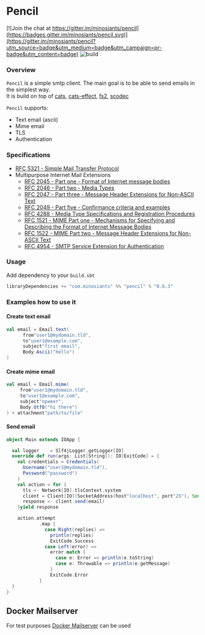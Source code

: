 # Pencil 
[![Join the chat at https://gitter.im/minosiants/pencil](https://badges.gitter.im/minosiants/pencil.svg)](https://gitter.im/minosiants/pencil?utm_source=badge&utm_medium=badge&utm_campaign=pr-badge&utm_content=badge)
![build](https://github.com/minosiants/pencil/workflows/build/badge.svg)

### Overview 
`Pencil` is a simple smtp client. The main goal is to be able to send emails in the simplest way.   
It is build on top of [cats](https://typelevel.org/cats/), [cats-effect](https://typelevel.org/cats-effect/), [fs2](https://fs2.io/), [scodec](http://scodec.org/)

`Pencil` supports: 
* Text email (ascii)
* Mime email 
* TLS
* Authentication

### Specifications

* [RFC 5321 - Simple Mail Transfer Protocol](https://tools.ietf.org/html/rfc5321)
* Multipurpose Internet Mail Extensions
  * [RFC 2045 - Part one - Format of Internet message bodies](https://tools.ietf.org/html/rfc2045)
  * [RFC 2046 - Part two - Media Types](https://tools.ietf.org/html/rfc2046)
  * [RFC 2047 - Part three - Message Header Extensions for Non-ASCII Text](https://tools.ietf.org/html/rfc2047)
  * [RFC 2049 - Part five - Confirmance criteria and examples](https://tools.ietf.org/html/rfc2049)
  * [RFC 4288 - Media Type Specifications and Registration Procedures](https://tools.ietf.org/html/rfc4288)
  * [RFC 1521 - MIME Part one - Mechanisms for Specifying and Describing the Format of Internet Message Bodies](https://tools.ietf.org/html/rfc1521)
  * [RFC 1522 - MIME Part two - Message Header Extensions for Non-ASCII Text](https://tools.ietf.org/html/rfc1522)
  * [RFC 4954 - SMTP Service Extension for Authentication](https://tools.ietf.org/html/rfc4954)


### Usage
Add dependency to your `build.sbt`

```scala
libraryDependencies += "com.minosiants" %% "pencil" % "0.6.3"
```

### Examples how to use it


#### Create text email

```scala
val email = Email.text(
      from"user1@mydomain.tld",
      to"user1@example.com",
      subject"first email",
      Body.Ascii("hello")
)
```
#### Create mime email

```scala
val email = Email.mime(
     from"user1@mydomain.tld",
     to"user1@example.com",
     subject"привет",
     Body.Utf8("hi there")
) + attachment"path/to/file"
```
#### Send email

```scala
object Main extends IOApp {

  val logger    = Slf4jLogger.getLogger[IO]
  override def run(args: List[String]): IO[ExitCode] = {
    val credentials = Credentials(
      Username("user1@mydomain.tld"),
      Password("password")
    )
    val action = for {
      tls <- Network[IO].tlsContext.system
      client = Client[IO](SocketAddress(host"localhost", port"25"), Some(credentials))(tls,logger)
      response <- client.send(email)
    }yield response

    action.attempt
            .map {
              case Right(replies) =>
                println(replies)
                ExitCode.Success
              case Left(error) =>
                error match {
                  case e: Error => println(e.toString)
                  case e: Throwable => println(e.getMessage)
                }
                ExitCode.Error
            }
  }
}

```
## Docker Mailserver
 For test purposes [Docker Mailserver](https://github.com/jeboehm/docker-mailserver) can be used
